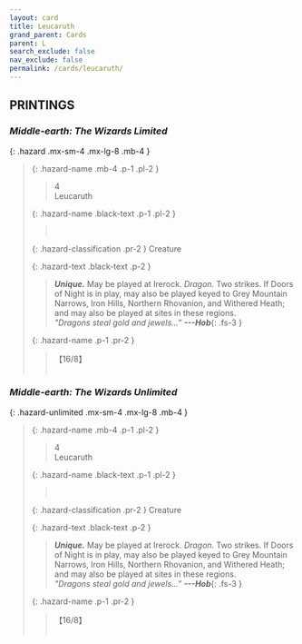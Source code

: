 ```yaml
---
layout: card
title: Leucaruth
grand_parent: Cards
parent: L
search_exclude: false
nav_exclude: false
permalink: /cards/leucaruth/
---
```


## PRINTINGS


### _Middle-earth: The Wizards Limited_

{: .hazard .mx-sm-4 .mx-lg-8 .mb-4 }
> {: .hazard-name .mb-4 .p-1 .pl-2 }
> > <div class="hazard-mp">4</div>
> > <div class="card-name">Leucaruth</div>
>
> {: .hazard-name .black-text .p-1 .pl-2 }
> > &nbsp;
>
> {: .hazard-classification .pr-2 }
> Creature
>
> {: .hazard-text .black-text .p-2 }
> > _**Unique.**_ May be played at Irerock. _Dragon._ Two strikes. If Doors of Night is in play, may also be played keyed to Grey Mountain Narrows, Iron Hills, Northern Rhovanion, and Withered Heath; and may also be played at sites in these regions. <br>_"Dragons steal gold and jewels...”_ ***---&#65279;Hob***{: .fs-3 }  
>
> {: .hazard-name .p-1 .pr-2 }
> > <div class="card-shield">【16/8】</div>
> > <div class="card-corruption">&nbsp;</div>

### _Middle-earth: The Wizards Unlimited_

{: .hazard-unlimited .mx-sm-4 .mx-lg-8 .mb-4 }
> {: .hazard-name .mb-4 .p-1 .pl-2 }
> > <div class="hazard-mp">4</div>
> > <div class="card-name">Leucaruth</div>
>
> {: .hazard-name .black-text .p-1 .pl-2 }
> > &nbsp;
>
> {: .hazard-classification .pr-2 }
> Creature
>
> {: .hazard-text .black-text .p-2 }
> > _**Unique.**_ May be played at Irerock. _Dragon._ Two strikes. If Doors of Night is in play, may also be played keyed to Grey Mountain Narrows, Iron Hills, Northern Rhovanion, and Withered Heath; and may also be played at sites in these regions. <br>_"Dragons steal gold and jewels...”_ ***---&#65279;Hob***{: .fs-3 }  
>
> {: .hazard-name .p-1 .pr-2 }
> > <div class="card-shield">【16/8】</div>
> > <div class="card-corruption-white">&nbsp;</div>

